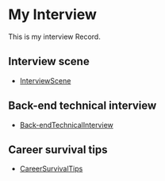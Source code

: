 # My Interview

This is my interview Record.





## Interview scene

- [InterviewScene](Interview%20scene/Interview%20scene.xmind)









## Back-end technical interview

- [Back-endTechnicalInterview](Back-end%20technical%20interview/Back-end%20technical%20interview.xmind)









## Career survival tips

- [CareerSurvivalTips](Career%20survival%20tips/Career%20survival%20tips.xmind)
































































































































































































































